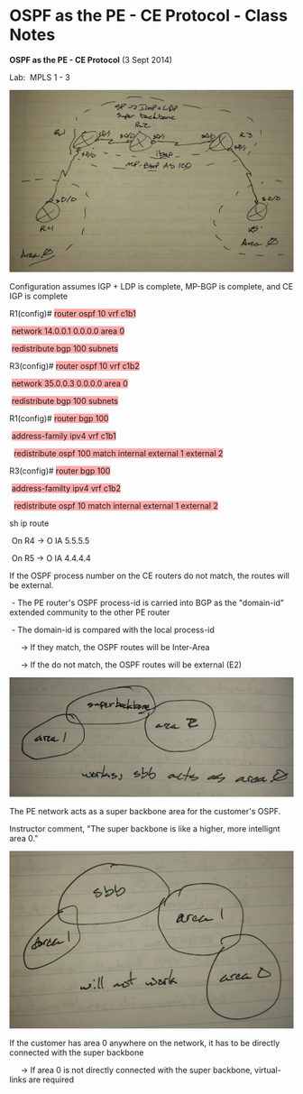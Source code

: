 # OSPF as the PE - CE Protocol - Class Notes

**OSPF as the PE \- CE Protocol** \(3 Sept 2014\)

Lab:  MPLS 1 \- 3

![20141003_154406-1.jpeg](image/20141003_154406-1.jpeg)

Configuration assumes IGP \+ LDP is complete, MP\-BGP is complete, and CE IGP is complete

R1\(config\)\# <span style="background-color: #ffaaaa">router ospf 10 vrf c1b1</span>

 <span style="background-color: #ffaaaa">network 14.0.0.1 0.0.0.0 area 0</span>

 <span style="background-color: #ffaaaa">redistribute bgp 100 subnets</span>

R3\(config\)\# <span style="background-color: #ffaaaa">router ospf 10 vrf c1b2</span>

 <span style="background-color: #ffaaaa">network 35.0.0.3 0.0.0.0 area 0</span>

 <span style="background-color: #ffaaaa">redistribute bgp 100 subnets</span>

R1\(config\)\# <span style="background-color: #ffaaaa">router bgp 100</span>

 <span style="background-color: #ffaaaa">address\-family ipv4 vrf c1b1</span>

  <span style="background-color: #ffaaaa">redistribute ospf 100 match internal external 1 external 2</span>

R3\(config\)\# <span style="background-color: #ffaaaa">router bgp 100</span>

 <span style="background-color: #ffaaaa">address\-familty ipv4 vrf c1b2</span>

  <span style="background-color: #ffaaaa">redistribute ospf 10 match internal external 1 external 2</span>

sh ip route

 On R4 \-\> O IA 5.5.5.5

 On R5 \-\> O IA 4.4.4.4

If the OSPF process number on the CE routers do not match, the routes will be external.

 \- The PE router's OSPF process\-id is carried into BGP as the "domain\-id" extended community to the other PE router

 \- The domain\-id is compared with the local process\-id

     \-\> If they match, the OSPF routes will be Inter\-Area

     \-\> If the do not match, the OSPF routes will be external \(E2\)

![20141003_154419-1.jpeg](image/20141003_154419-1.jpeg)

The PE network acts as a super backbone area for the customer's OSPF.

Instructor comment, "The super backbone is like a higher, more intellignt area 0."

![20141003_154425-1.jpeg](image/20141003_154425-1.jpeg)

If the customer has area 0 anywhere on the network, it has to be directly connected with the super backbone

     \-\> If area 0 is not directly connected with the super backbone, virtual\-links are required
